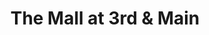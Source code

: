 ---
title: "The Mall at 3rd & Main"
url: /watrous/the-mall-at-3rd-und-main/
shop: Einkaufszentrum
---